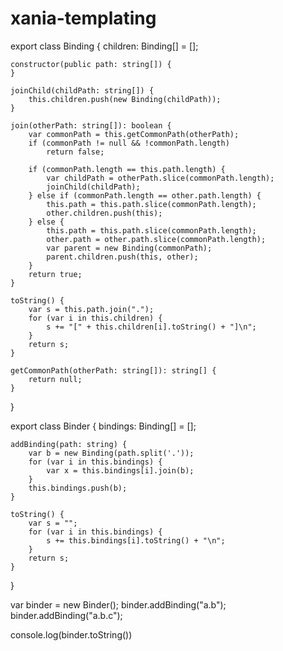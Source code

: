 # xania-templating

export class Binding {
    children: Binding[] = [];

    constructor(public path: string[]) {
    }

    joinChild(childPath: string[]) {
        this.children.push(new Binding(childPath));
    }

    join(otherPath: string[]): boolean {
        var commonPath = this.getCommonPath(otherPath);
        if (commonPath != null && !commonPath.length)
            return false;

        if (commonPath.length == this.path.length) {
            var childPath = otherPath.slice(commonPath.length);
            joinChild(childPath);
        } else if (commonPath.length == other.path.length) {
            this.path = this.path.slice(commonPath.length);
            other.children.push(this);
        } else {
            this.path = this.path.slice(commonPath.length);
            other.path = other.path.slice(commonPath.length);
            var parent = new Binding(commonPath);
            parent.children.push(this, other);
        }
        return true;
    }

    toString() {
        var s = this.path.join(".");
        for (var i in this.children) {
            s += "[" + this.children[i].toString() + "]\n";
        }
        return s;
    }

    getCommonPath(otherPath: string[]): string[] {
        return null;
    }
}

export class Binder {
    bindings: Binding[] = [];

    addBinding(path: string) {
        var b = new Binding(path.split('.'));
        for (var i in this.bindings) {
            var x = this.bindings[i].join(b);
        }
        this.bindings.push(b);
    }

    toString() {
        var s = "";
        for (var i in this.bindings) {
            s += this.bindings[i].toString() + "\n";
        }
        return s;
    }
}


var binder = new Binder();
binder.addBinding("a.b");
binder.addBinding("a.b.c");

console.log(binder.toString())
